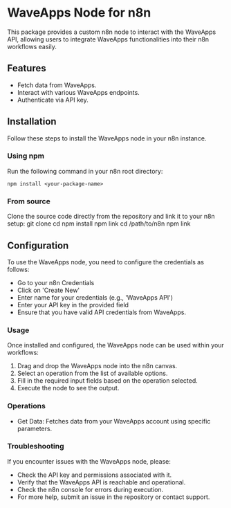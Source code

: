 # WaveApps Node for n8n

This package provides a custom n8n node to interact with the WaveApps API, allowing users to integrate WaveApps functionalities into their n8n workflows easily.

## Features

- Fetch data from WaveApps.
- Interact with various WaveApps endpoints.
- Authenticate via API key.

## Installation

Follow these steps to install the WaveApps node in your n8n instance.

### Using npm
Run the following command in your n8n root directory:
```
npm install <your-package-name>
```

### From source
Clone the source code directly from the repository and link it to your n8n setup:
git clone <your-repo-url>
cd <your-repo-directory>
npm install
npm link
cd /path/to/n8n
npm link <your-package-name>

## Configuration
To use the WaveApps node, you need to configure the credentials as follows:

- Go to your n8n Credentials
- Click on 'Create New'
- Enter name for your credentials (e.g., 'WaveApps API')
- Enter your API key in the provided field
- Ensure that you have valid API credentials from WaveApps.

### Usage
Once installed and configured, the WaveApps node can be used within your workflows:

1. Drag and drop the WaveApps node into the n8n canvas.
2. Select an operation from the list of available options.
3. Fill in the required input fields based on the operation selected.
4. Execute the node to see the output.

### Operations
- Get Data: Fetches data from your WaveApps account using specific parameters.

### Troubleshooting
If you encounter issues with the WaveApps node, please:

- Check the API key and permissions associated with it.
- Verify that the WaveApps API is reachable and operational.
- Check the n8n console for errors during execution.
- For more help, submit an issue in the repository or contact support.